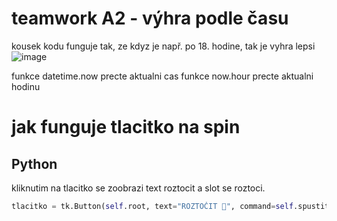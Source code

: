 
# teamwork A2 - výhra podle času
kousek kodu funguje tak, ze kdyz je např. po 18. hodine, tak je vyhra lepsi
![image](https://github.com/user-attachments/assets/037abe7f-dd68-4349-b458-88d74ae4c821)

funkce datetime.now precte aktualni cas 
funkce now.hour precte aktualni hodinu 
# jak funguje tlacitko na spin



## Python 
kliknutim na tlacitko se zoobrazi text roztocit a slot se roztoci.
```python
tlacitko = tk.Button(self.root, text="ROZTOČIT 🎲", command=self.spustit,                              font=("Arial", 16), bg="gold")         tlacitko.pack(pady=2
